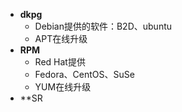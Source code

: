 - **dkpg**
	- Debian提供的软件：B2D、ubuntu
	- APT在线升级
- **RPM**
	- Red Hat提供
	- Fedora、CentOS、SuSe
	- YUM在线升级
- **SR
<!--stackedit_data:
eyJoaXN0b3J5IjpbLTY1MzA0Njc5MSwtMjA4ODc0NjYxMl19
-->